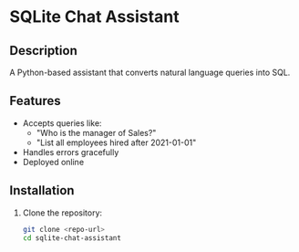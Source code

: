 # SQLite Chat Assistant

## Description
A Python-based assistant that converts natural language queries into SQL.

## Features
- Accepts queries like:
  - "Who is the manager of Sales?"
  - "List all employees hired after 2021-01-01"
- Handles errors gracefully
- Deployed online

## Installation
1. Clone the repository:
   ```sh
   git clone <repo-url>
   cd sqlite-chat-assistant

